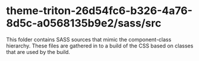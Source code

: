 # theme-triton-26d54fc6-b326-4a76-8d5c-a0568135b9e2/sass/src

This folder contains SASS sources that mimic the component-class hierarchy. These files
are gathered in to a build of the CSS based on classes that are used by the build.
